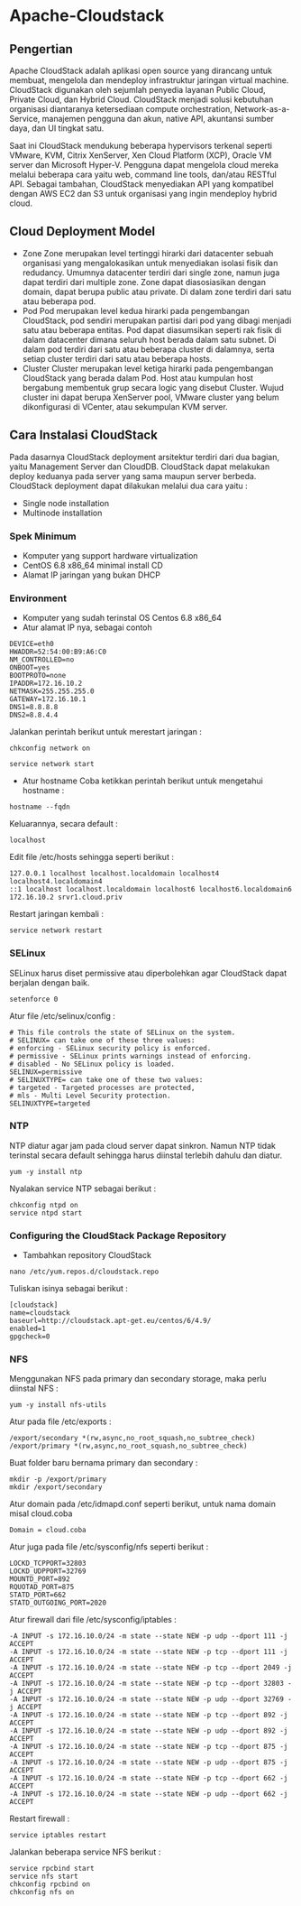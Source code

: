 # Apache-Cloudstack

## Pengertian ##
Apache CloudStack adalah aplikasi open source yang dirancang untuk membuat, mengelola dan mendeploy infrastruktur jaringan virtual machine. CloudStack digunakan oleh sejumlah penyedia layanan Public Cloud, Private Cloud, dan Hybrid Cloud. CloudStack menjadi solusi kebutuhan organisasi diantaranya ketersediaan compute orchestration, Network-as-a-Service, manajemen pengguna dan akun, native API, akuntansi sumber daya, dan UI tingkat satu.

Saat ini CloudStack mendukung beberapa hypervisors terkenal seperti VMware, KVM, Citrix XenServer, Xen Cloud Platform (XCP), Oracle VM server dan Microsoft Hyper-V. Pengguna dapat mengelola cloud mereka melalui beberapa cara yaitu web, command line tools, dan/atau RESTful API. Sebagai tambahan, CloudStack menyediakan API yang kompatibel dengan AWS EC2 dan S3 untuk organisasi yang ingin mendeploy hybrid cloud.

## Cloud Deployment Model ##
* Zone
Zone merupakan level tertinggi hirarki dari datacenter sebuah organisasi yang mengalokasikan untuk menyediakan isolasi fisik dan redudancy. Umumnya datacenter terdiri dari single zone, namun juga dapat terdiri dari multiple zone. Zone dapat diasosiasikan dengan domain, dapat berupa public atau private. Di dalam zone terdiri dari satu atau beberapa pod.
* Pod
Pod merupakan level kedua hirarki pada pengembangan CloudStack, pod sendiri merupakan partisi dari pod yang dibagi menjadi satu atau beberapa entitas. Pod dapat diasumsikan seperti rak fisik di dalam datacenter dimana seluruh host berada dalam satu subnet. Di dalam pod terdiri dari satu atau beberapa cluster di dalamnya, serta setiap cluster terdiri dari satu atau beberapa hosts.
* Cluster
Cluster merupakan level ketiga hirarki pada pengembangan CloudStack yang berada dalam Pod. Host atau kumpulan host bergabung membentuk grup secara logic yang disebut Cluster. Wujud cluster ini dapat berupa XenServer pool, VMware cluster yang belum dikonfigurasi di VCenter, atau sekumpulan KVM server.

## Cara Instalasi CloudStack ##
Pada dasarnya CloudStack deployment arsitektur terdiri dari dua bagian, yaitu Management Server dan CloudDB. CloudStack dapat melakukan deploy keduanya pada server yang sama maupun server berbeda. CloudStack deployment dapat dilakukan melalui dua cara yaitu :
* Single node installation
* Multinode installation

### Spek Minimum ###
* Komputer yang support hardware virtualization
* CentOS 6.8 x86_64 minimal install CD
* Alamat IP jaringan yang bukan DHCP
### Environment ###
* Komputer yang sudah terinstal OS Centos 6.8 x86_64
* Atur alamat IP nya, sebagai contoh
```
DEVICE=eth0
HWADDR=52:54:00:B9:A6:C0
NM_CONTROLLED=no
ONBOOT=yes
BOOTPROTO=none
IPADDR=172.16.10.2
NETMASK=255.255.255.0
GATEWAY=172.16.10.1
DNS1=8.8.8.8
DNS2=8.8.4.4
```
Jalankan perintah berikut untuk merestart jaringan :
```
chkconfig network on
```
```
service network start
```
* Atur hostname
Coba ketikkan perintah berikut untuk mengetahui hostname :
```
hostname --fqdn
```
Keluarannya, secara default :
```
localhost
```
Edit file /etc/hosts sehingga seperti berikut :
```
127.0.0.1 localhost localhost.localdomain localhost4 localhost4.localdomain4
::1 localhost localhost.localdomain localhost6 localhost6.localdomain6
172.16.10.2 srvr1.cloud.priv
```
Restart jaringan kembali :
```
service network restart
```
### SELinux ###
SELinux harus diset permissive atau diperbolehkan agar CloudStack dapat berjalan dengan baik.
```
setenforce 0
```
Atur file /etc/selinux/config :
```
# This file controls the state of SELinux on the system.
# SELINUX= can take one of these three values:
# enforcing - SELinux security policy is enforced.
# permissive - SELinux prints warnings instead of enforcing.
# disabled - No SELinux policy is loaded.
SELINUX=permissive
# SELINUXTYPE= can take one of these two values:
# targeted - Targeted processes are protected,
# mls - Multi Level Security protection.
SELINUXTYPE=targeted
```

### NTP ###
NTP diatur agar jam pada cloud server dapat sinkron. Namun NTP tidak terinstal secara default sehingga harus diinstal terlebih dahulu dan diatur.
```
yum -y install ntp
```
Nyalakan service NTP sebagai berikut :
```
chkconfig ntpd on
service ntpd start
```
### Configuring the CloudStack Package Repository ###
* Tambahkan repository CloudStack
```
nano /etc/yum.repos.d/cloudstack.repo
```
Tuliskan isinya sebagai berikut :
```
[cloudstack]
name=cloudstack
baseurl=http://cloudstack.apt-get.eu/centos/6/4.9/
enabled=1
gpgcheck=0
```
### NFS ###
Menggunakan NFS pada primary dan secondary storage, maka perlu diinstal NFS :
```
yum -y install nfs-utils
```
Atur pada file /etc/exports :
```
/export/secondary *(rw,async,no_root_squash,no_subtree_check)
/export/primary *(rw,async,no_root_squash,no_subtree_check)
```
Buat folder baru bernama primary dan secondary :
```
mkdir -p /export/primary
mkdir /export/secondary
```
Atur domain pada /etc/idmapd.conf seperti berikut, untuk nama domain misal cloud.coba
```
Domain = cloud.coba
```
Atur juga pada file /etc/sysconfig/nfs seperti berikut :
```
LOCKD_TCPPORT=32803
LOCKD_UDPPORT=32769
MOUNTD_PORT=892
RQUOTAD_PORT=875
STATD_PORT=662
STATD_OUTGOING_PORT=2020
```
Atur firewall dari file /etc/sysconfig/iptables :
```
-A INPUT -s 172.16.10.0/24 -m state --state NEW -p udp --dport 111 -j ACCEPT
-A INPUT -s 172.16.10.0/24 -m state --state NEW -p tcp --dport 111 -j ACCEPT
-A INPUT -s 172.16.10.0/24 -m state --state NEW -p tcp --dport 2049 -j ACCEPT
-A INPUT -s 172.16.10.0/24 -m state --state NEW -p tcp --dport 32803 -j ACCEPT
-A INPUT -s 172.16.10.0/24 -m state --state NEW -p udp --dport 32769 -j ACCEPT
-A INPUT -s 172.16.10.0/24 -m state --state NEW -p tcp --dport 892 -j ACCEPT
-A INPUT -s 172.16.10.0/24 -m state --state NEW -p udp --dport 892 -j ACCEPT
-A INPUT -s 172.16.10.0/24 -m state --state NEW -p tcp --dport 875 -j ACCEPT
-A INPUT -s 172.16.10.0/24 -m state --state NEW -p udp --dport 875 -j ACCEPT
-A INPUT -s 172.16.10.0/24 -m state --state NEW -p tcp --dport 662 -j ACCEPT
-A INPUT -s 172.16.10.0/24 -m state --state NEW -p udp --dport 662 -j ACCEPT
```
Restart firewall :
```
service iptables restart
```
Jalankan beberapa service NFS berikut :
```
service rpcbind start
service nfs start
chkconfig rpcbind on
chkconfig nfs on
```
